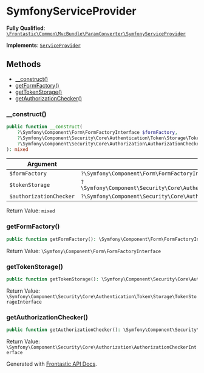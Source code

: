 #  SymfonyServiceProvider

**Fully Qualified**: [`\Frontastic\Common\MvcBundle\ParamConverter\SymfonyServiceProvider`](../../../../src/php/MvcBundle/ParamConverter/SymfonyServiceProvider.php)

**Implements**: [`ServiceProvider`](ServiceProvider.md)

## Methods

* [__construct()](#__construct)
* [getFormFactory()](#getformfactory)
* [getTokenStorage()](#gettokenstorage)
* [getAuthorizationChecker()](#getauthorizationchecker)

### __construct()

```php
public function __construct(
    ?\Symfony\Component\Form\FormFactoryInterface $formFactory,
    ?\Symfony\Component\Security\Core\Authentication\Token\Storage\TokenStorageInterface $tokenStorage,
    ?\Symfony\Component\Security\Core\Authorization\AuthorizationCheckerInterface $authorizationChecker
): mixed
```

Argument|Type|Default|Description
--------|----|-------|-----------
`$formFactory`|`?\Symfony\Component\Form\FormFactoryInterface`||
`$tokenStorage`|`?\Symfony\Component\Security\Core\Authentication\Token\Storage\TokenStorageInterface`||
`$authorizationChecker`|`?\Symfony\Component\Security\Core\Authorization\AuthorizationCheckerInterface`||

Return Value: `mixed`

### getFormFactory()

```php
public function getFormFactory(): \Symfony\Component\Form\FormFactoryInterface
```

Return Value: `\Symfony\Component\Form\FormFactoryInterface`

### getTokenStorage()

```php
public function getTokenStorage(): \Symfony\Component\Security\Core\Authentication\Token\Storage\TokenStorageInterface
```

Return Value: `\Symfony\Component\Security\Core\Authentication\Token\Storage\TokenStorageInterface`

### getAuthorizationChecker()

```php
public function getAuthorizationChecker(): \Symfony\Component\Security\Core\Authorization\AuthorizationCheckerInterface
```

Return Value: `\Symfony\Component\Security\Core\Authorization\AuthorizationCheckerInterface`

Generated with [Frontastic API Docs](https://github.com/FrontasticGmbH/apidocs).
